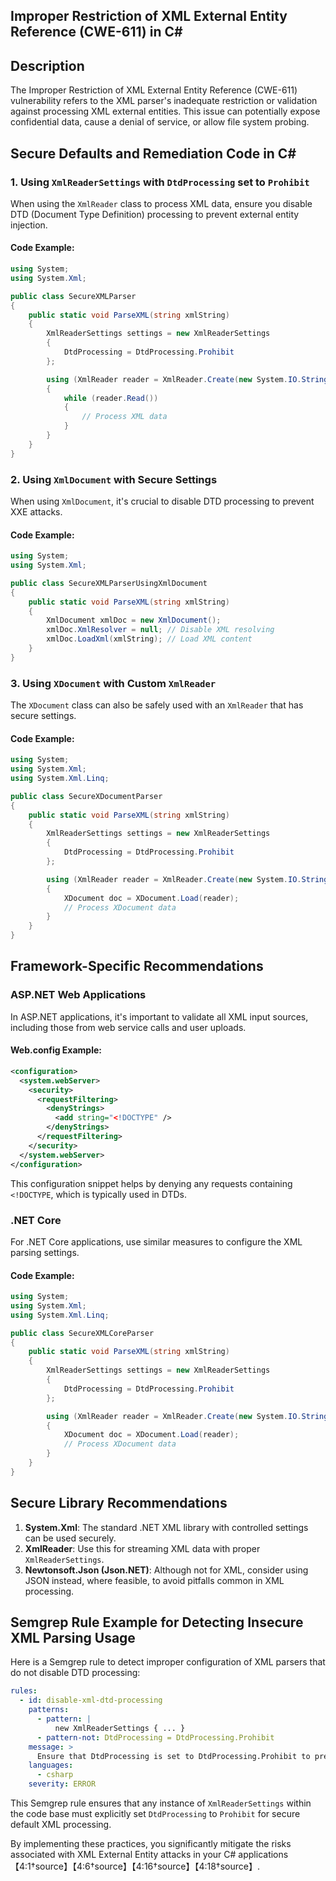 ## Improper Restriction of XML External Entity Reference (CWE-611) in C#

## Description
The Improper Restriction of XML External Entity Reference (CWE-611) vulnerability refers to the XML parser's inadequate restriction or validation against processing XML external entities. This issue can potentially expose confidential data, cause a denial of service, or allow file system probing.

## Secure Defaults and Remediation Code in C#

### 1. Using `XmlReaderSettings` with `DtdProcessing` set to `Prohibit`

When using the `XmlReader` class to process XML data, ensure you disable DTD (Document Type Definition) processing to prevent external entity injection.

#### Code Example:
```csharp
using System;
using System.Xml;

public class SecureXMLParser
{
    public static void ParseXML(string xmlString)
    {
        XmlReaderSettings settings = new XmlReaderSettings
        {
            DtdProcessing = DtdProcessing.Prohibit
        };

        using (XmlReader reader = XmlReader.Create(new System.IO.StringReader(xmlString), settings))
        {
            while (reader.Read())
            {
                // Process XML data
            }
        }
    }
}
```

### 2. Using `XmlDocument` with Secure Settings

When using `XmlDocument`, it's crucial to disable DTD processing to prevent XXE attacks.

#### Code Example:
```csharp
using System;
using System.Xml;

public class SecureXMLParserUsingXmlDocument
{
    public static void ParseXML(string xmlString)
    {
        XmlDocument xmlDoc = new XmlDocument();
        xmlDoc.XmlResolver = null; // Disable XML resolving
        xmlDoc.LoadXml(xmlString); // Load XML content
    }
}
```

### 3. Using `XDocument` with Custom `XmlReader`

The `XDocument` class can also be safely used with an `XmlReader` that has secure settings.

#### Code Example:
```csharp
using System;
using System.Xml;
using System.Xml.Linq;

public class SecureXDocumentParser
{
    public static void ParseXML(string xmlString)
    {
        XmlReaderSettings settings = new XmlReaderSettings
        {
            DtdProcessing = DtdProcessing.Prohibit
        };

        using (XmlReader reader = XmlReader.Create(new System.IO.StringReader(xmlString), settings))
        {
            XDocument doc = XDocument.Load(reader);
            // Process XDocument data
        }
    }
}
```

## Framework-Specific Recommendations

### ASP.NET Web Applications

In ASP.NET applications, it's important to validate all XML input sources, including those from web service calls and user uploads.

#### Web.config Example:
```xml
<configuration>
  <system.webServer>
    <security>
      <requestFiltering>
        <denyStrings>
          <add string="<!DOCTYPE" />
        </denyStrings>
      </requestFiltering>
    </security>
  </system.webServer>
</configuration>
```

This configuration snippet helps by denying any requests containing `<!DOCTYPE`, which is typically used in DTDs.

### .NET Core

For .NET Core applications, use similar measures to configure the XML parsing settings.

#### Code Example:
```csharp
using System;
using System.Xml;
using System.Xml.Linq;

public class SecureXMLCoreParser
{
    public static void ParseXML(string xmlString)
    {
        XmlReaderSettings settings = new XmlReaderSettings
        {
            DtdProcessing = DtdProcessing.Prohibit
        };

        using (XmlReader reader = XmlReader.Create(new System.IO.StringReader(xmlString), settings))
        {
            XDocument doc = XDocument.Load(reader);
            // Process XDocument data
        }
    }
}
```

## Secure Library Recommendations

1. **System.Xml**: The standard .NET XML library with controlled settings can be used securely.
2. **XmlReader**: Use this for streaming XML data with proper `XmlReaderSettings`.
3. **Newtonsoft.Json (Json.NET)**: Although not for XML, consider using JSON instead, where feasible, to avoid pitfalls common in XML processing.

## Semgrep Rule Example for Detecting Insecure XML Parsing Usage

Here is a Semgrep rule to detect improper configuration of XML parsers that do not disable DTD processing:

```yaml
rules:
  - id: disable-xml-dtd-processing
    patterns:
      - pattern: |
          new XmlReaderSettings { ... }
      - pattern-not: DtdProcessing = DtdProcessing.Prohibit
    message: >
      Ensure that DtdProcessing is set to DtdProcessing.Prohibit to prevent XXE vulnerability.
    languages:
      - csharp
    severity: ERROR
```

This Semgrep rule ensures that any instance of `XmlReaderSettings` within the code base must explicitly set `DtdProcessing` to `Prohibit` for secure default XML processing.

By implementing these practices, you significantly mitigate the risks associated with XML External Entity attacks in your C# applications【4:1†source】【4:6†source】【4:16†source】【4:18†source】.